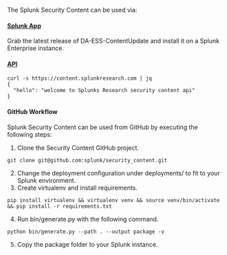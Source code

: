The Splunk Security Content can be used via:

#### [Splunk App](https://github.com/splunk/security_content/releases)
Grab the latest release of DA-ESS-ContentUpdate and install it on a Splunk Enterprise instance.

#### [API](https://docs.splunkresearch.com/?version=latest)
```
curl -s https://content.splunkresearch.com | jq
{
  "hello": "welcome to Splunks Research security content api"
}
```

#### GitHub Workflow
Splunk Security Content can be used from GitHub by executing the following steps:
1. Clone the Security Content GitHub project.
`````
git clone git@github.com:splunk/security_content.git
`````
2. Change the deployment configuration under deployments/ to fit to your Splunk environment.
3. Create virtualenv and install requirements.
`````
pip install virtualenv && virtualenv venv && source venv/bin/activate && pip install -r requirements.txt
`````
4. Run bin/generate.py with the following command.
`````
python bin/generate.py --path . --output package -v
`````
5. Copy the package folder to your Splunk instance.